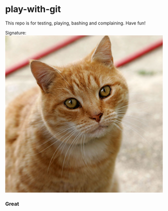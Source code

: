# play-with-git
This repo is for testing, playing, bashing and complaining.  Have fun!

Signature:
![](Cat03.jpg)

### Great 
